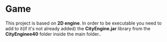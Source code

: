 # Game
 This project is based on **2D engine**.
 In order to be executable you need to add to it(if it's not already added) the **CityEngine.jar** library from the **CityEnginee40** folder inside the main folder..
